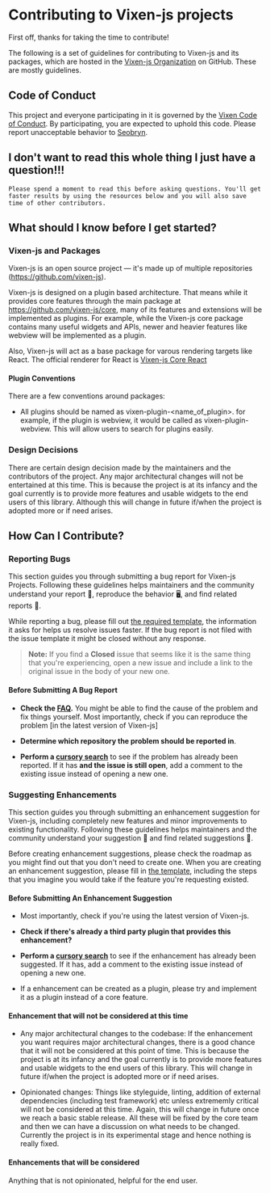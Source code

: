 # Contributing to Vixen-js projects

First off, thanks for taking the time to contribute!

The following is a set of guidelines for contributing to Vixen-js and its packages, which are hosted in the [Vixen-js Organization](https://github.com/vixen-js) on GitHub. These are mostly guidelines.


## Code of Conduct

This project and everyone participating in it is governed by the [Vixen Code of Conduct](CODE_OF_CONDUCT.md). By participating, you are expected to uphold this code. Please report unacceptable behavior to [Seobryn](mailto:ing.jose.joya@gmail.com).

## I don't want to read this whole thing I just have a question!!!

`Please spend a moment to read this before asking questions. You'll get faster results by using the resources below and you will also save time of other contributors.`

## What should I know before I get started?

### Vixen-js and Packages

Vixen-js is an open source project &mdash; it's made up of multiple repositories (https://github.com/vixen-js).

Vixen-js is designed on a plugin based architecture. That means while it provides core features through the main package at https://github.com/vixen-js/core, many of its features and extensions will be implemented as plugins. For example, while the Vixen-js core package contains many useful widgets and APIs, newer and heavier features like webview will be implemented as a plugin.

Also, Vixen-js will act as a base package for varous rendering targets like React. The official renderer for React is [Vixen-js Core React](https://github.com/vixen-js/core-react)


#### Plugin Conventions

There are a few conventions around packages:
- All plugins should be named as vixen-plugin-<name_of_plugin>. for example, if the plugin is webview, it would be called as vixen-plugin-webview. This will allow users to search for plugins easily.

### Design Decisions

There are certain design decision made by the maintainers and the contributors of the project. Any major architectural changes will not be entertained at this time. This is because the project is at its infancy and the goal currently is to provide more features and usable widgets to the end users of this library. Although this will change in future if/when the project is adopted more or if need arises.

## How Can I Contribute?

### Reporting Bugs

This section guides you through submitting a bug report for Vixen-js Projects. Following these guidelines helps maintainers and the community understand your report 📝, reproduce the behavior 🖥️, and find related reports 🔎.

While reporting a bug, please fill out [the required template](https://github.com/vixen-js/.github/blob/master/.github/ISSUE_TEMPLATE/report_bugs.md), the information it asks for helps us resolve issues faster. If the bug report is not filed with the issue template it might be closed without any response.

> **Note:** If you find a **Closed** issue that seems like it is the same thing that you're experiencing, open a new issue and include a link to the original issue in the body of your new one.

#### Before Submitting A Bug Report

* **Check the [FAQ](https://vixen-js.github.io/docs/faq).** You might be able to find the cause of the problem and fix things yourself. Most importantly, check if you can reproduce the problem [in the latest version of Vixen-js]
  
* **Determine which repository the problem should be reported in**.
  
* **Perform a [cursory search](https://github.com/search?q=+is%3Aissue+user%3AVixen-js)** to see if the problem has already been reported. If it has **and the issue is still open**, add a comment to the existing issue instead of opening a new one.


### Suggesting Enhancements

This section guides you through submitting an enhancement suggestion for Vixen-js, including completely new features and minor improvements to existing functionality. Following these guidelines helps maintainers and the community understand your suggestion 📝 and find related suggestions 🔎.

Before creating enhancement suggestions, please check the roadmap as you might find out that you don't need to create one. When you are creating an enhancement suggestion, please fill in [the template](https://github.com/vixen-js/.github/blob/master/.github/ISSUE_TEMPLATE/request_new_features.md), including the steps that you imagine you would take if the feature you're requesting existed.


#### Before Submitting An Enhancement Suggestion

*  Most importantly, check if you're using the latest version of Vixen-js.
  
* **Check if there's already a third party plugin that provides this enhancement?**
  
* **Perform a [cursory search](https://github.com/search?q=+is%3Aissue+user%3AVixen-js)** to see if the enhancement has already been suggested. If it has, add a comment to the existing issue instead of opening a new one.
  
* If a enhancement can be created as a plugin, please try and implement it as a plugin instead of a core feature.

#### Enhancement that will not be considered at this time

* Any major architectural changes to the codebase: If the enhancement you want requires major architectural changes, there is a good chance that it will not be considered at this point of time.  This is because the project is at its infancy and the goal currently is to provide more features and usable widgets to the end users of this library. This will change in future if/when the project is adopted more or if need arises.

* Opinionated changes: Things like styleguide, linting, addition of external dependencies (including test framework) etc unless extrememly critical will not be considered at this time. Again, this will change in future once we reach a basic stable release. All these will be fixed by the core team and then we can have a discussion on what needs to be changed. Currently the project is in its experimental stage and hence nothing is really fixed. 


#### Enhancements that will be considered

Anything that is not opinionated, helpful for the end user.